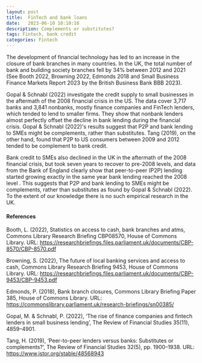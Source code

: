 ```yaml
---
layout: post
title:  FinTech and bank loans
date:   2023-06-10 10:10:16
description: Complements or substitutes?
tags: Fintech, bank credit 
categories: Fintech
---
```


<p>The development of financial technology has led to an increase in the closure of bank branches in many countries. 
In the UK, the total number of bank and building society branches fell by 34% between 2012 and 2021 
(See Booth 2022, Browning 2022, Edmonds 2018 and Small Business Finance Markets Report 2023 by the British Business Bank BBB 2023).</p>

<p>Gopal & Schnabl (2022) investigate the credit supply to small businesses in the aftermath of the 2008 financial crisis in the US. 
The data cover 3,717 banks and 3,841 nonbanks, mostly finance companies and FinTech lenders, 
which tended to lend to smaller firms. They show that nonbank lenders almost perfectly offset the 
decline in bank lending during the financial crisis. Gopal & Schnabl (2022)'s results suggest that 
P2P and bank lending to SMEs might be complements, rather than substitutes. Tang (2019), on the other hand, 
found that P2P to US consumers between 2009 and 2012 tended to be complement to bank credit.</p>

<p>Bank credit to SMEs also declined in the UK in the aftermath of the 2008 financial crisis, 
but took seven years to recover to pre-2008 levels, and data from the Bank of England clearly
show that peer-to-peer (P2P) lending started growing exactly in the same year bank lending reached the 2008 level . 
This suggests that P2P and bank lending to SMEs might be complements, rather than substitutes as found by Gopal & Schnabl (2022). 
To the extent of our knowledge there is no such empirical research in the UK.</p>

#### References

Booth, L. (2022), Statistics on access to cash, bank branches and atms, Commons Library Research Briefing CBP08570, House of Commons Library. URL: https://researchbriefings.files.parliament.uk/documents/CBP-8570/CBP-8570.pdf

Browning, S. (2022), The future of local banking services and access to cash, Commons Library Research Briefing 9453, House of Commons Library. URL: https://researchbriefings.files.parliament.uk/documents/CBP-9453/CBP-9453.pdf

Edmonds, P. (2018), Bank branch closures, Commons Library Briefing Paper 385, House of Commons Library. URL: https://commonslibrary.parliament.uk/research-briefings/sn00385/

Gopal, M. & Schnabl, P. (2022), ‘The rise of finance companies and fintech lenders in small business lending’, The Review of Financial Studies 35(11), 4859–4901.

Tang, H. (2019), ‘Peer-to-peer lenders versus banks: Substitutes or complements?’, The Review of Financial Studies 32(5), pp. 1900–1938. URL: https://www.jstor.org/stable/48568943
